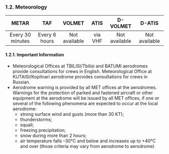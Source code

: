### 	1.2. Meteorology

|      METAR       |      TAF      |    VOLMET     |  ATIS   |   D-VOLMET    |    D-ATIS     |
| :--------------: | :-----------: | :-----------: | :-----: | :-----------: | :-----------: |
| Every 30 minutes | Every 6 hours | Not available | via VHF | Not available | Not available |

#### 1.2.1. Important Information

- Meteorological Offices at TBILISI/Tbilisi and BATUMI aerodromes provide consultations for crews in English. Meteorological Office at KUTAISI/Kopitnari aerodrome provides consultations for crews in Russian.
- Aerodrome warning is provided by all MET offices at the aerodromes. Warnings for the protection of parked and fastened aircraft or other equipment at the aerodrome will be issued by all MET offices, if one or several of the following phenomena are expected to occur at the local aerodrome:
  - strong surface wind and gusts (more than 30 KT);
  - thunderstorms;
  - squall;
  - freezing precipitation;
  - snow during more than 2 hours;
  - air temperature falls –30°C and below and increases up to +40°C and over (those criteria may vary from aerodrome to aerodrome)

